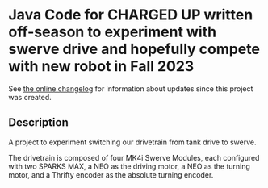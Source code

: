 # Java Code for CHARGED UP written off-season to experiment with swerve drive and hopefully compete with new robot in Fall 2023

See [the online changelog](https://github.com/FRC2495/FRC2495-2023-Swerve/blob/main/CHANGELOG.md) for information about updates since this project was created.

## Description

A project to experiment switching our drivetrain from tank drive to swerve.

The drivetrain is composed of four MK4i Swerve Modules, each configured with two SPARKS MAX, a NEO as the driving motor, a NEO as the turning motor, and a Thrifty encoder as the absolute turning encoder.


